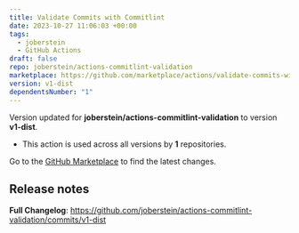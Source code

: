 ```yaml
---
title: Validate Commits with Commitlint
date: 2023-10-27 11:06:03 +00:00
tags:
  - joberstein
  - GitHub Actions
draft: false
repo: joberstein/actions-commitlint-validation
marketplace: https://github.com/marketplace/actions/validate-commits-with-commitlint
version: v1-dist
dependentsNumber: "1"
---
```



Version updated for **joberstein/actions-commitlint-validation** to version **v1-dist**.
- This action is used across all versions by **1** repositories.

Go to the [GitHub Marketplace](https://github.com/marketplace/actions/validate-commits-with-commitlint) to find the latest changes.

## Release notes

**Full Changelog**: https://github.com/joberstein/actions-commitlint-validation/commits/v1-dist
